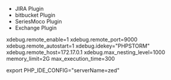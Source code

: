  - JIRA Plugin
 - bitbucket Plugin
 - SeriesMoco Plugin
 - Exchange Plugin
 
 
 xdebug.remote_enable=1
 xdebug.remote_port=9000
 xdebug.remote_autostart=1
 xdebug.idekey="PHPSTORM"
 xdebug.remote_host=172.17.0.1
 xdebug.max_nesting_level=1000
 memory_limit=2G
 max_execution_time=300
 
 export PHP_IDE_CONFIG="serverName=zed"